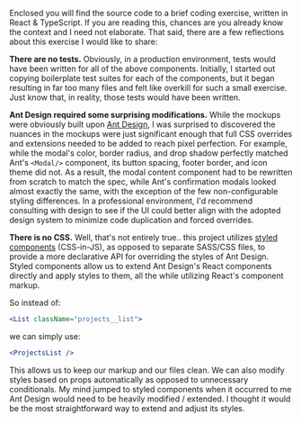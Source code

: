 Enclosed you will find the source code to a brief coding exercise, written in React & TypeScript. If you are reading this, chances are you already know the context and I need not elaborate. That said, there are a few reflections about this exercise I would like to share:

**There are no tests.**
Obviously, in a production environment, tests would have been written for all of the above components. Initially, I started out copying boilerplate test suites for each of the components, but it began resulting in far too many files and felt like overkill for such a small exercise. Just know that, in reality, those tests would have been written.

**Ant Design required some surprising modifications.**
While the mockups were obviously built upon [Ant Design](https://ant.design), I was surprised to discovered the nuances in the mockups were just significant enough that full CSS overrides and extensions needed to be added to reach pixel perfection. For example, while the modal's color, border radius, and drop shadow perfectly matched Ant's `<Modal/>` component, its button spacing, footer border, and icon theme did not. As a result, the modal content component had to be rewritten from scratch to match the spec, while Ant's confirmation modals looked almost exactly the same, with the exception of the few non-configurable styling differences. In a professional environment, I'd recommend consulting with design to see if the UI could better align with the adopted design system to minimize code duplication and forced overrides.

**There is no CSS.**
Well, that's not entirely true.. this project utilizes [styled components](https://www.styled-components.com/) (CSS-in-JS), as opposed to separate SASS/CSS files, to provide a more declarative API for overriding the styles of Ant Design. Styled components allow us to extend Ant Design's React components directly and apply styles to them, all the while utilizing React's component markup.

So instead of:

```jsx
<List className="projects__list">
```

we can simply use:

```jsx
<ProjectsList />
```

This allows us to keep our markup and our files clean. We can also modify styles based on props automatically as opposed to unnecessary conditionals. My mind jumped to styled components when it occurred to me Ant Design would need to be heavily modified / extended. I thought it would be the most straightforward way to extend and adjust its styles.

